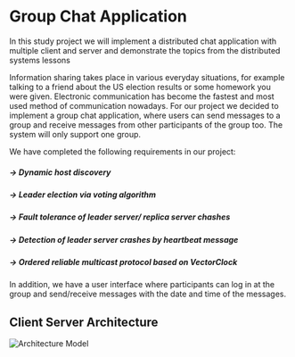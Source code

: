 # Group Chat Application 

In this study project we will implement a distributed chat application with multiple client and server and demonstrate the topics from the distributed systems lessons

Information sharing takes place in various everyday situations, for example talking to a friend about the US election results or some homework you were given. Electronic communication has become the fastest and most used method of communication nowadays. For our project we decided to implement a group chat application, where users can send messages to a group and receive messages from other participants of the group too. The system will only support one group. 


We have completed the following requirements in our project: 

##### -> Dynamic host discovery 
##### -> Leader election via voting algorithm
##### -> Fault tolerance of leader server/ replica server chashes 
##### -> Detection of leader server crashes by heartbeat message
##### -> Ordered reliable multicast protocol based on VectorClock 

In addition, we have a user interface where participants can log in at the group and send/receive messages with the date and time of the messages.

## Client Server Architecture

![Architecture Model](https://user-images.githubusercontent.com/65391937/104368705-b9d32580-551c-11eb-9bf8-aeb70661c4eb.JPG)

